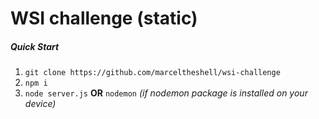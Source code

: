 # WSI challenge (static)

##### Quick Start

1. `git clone https://github.com/marceltheshell/wsi-challenge`
2. `npm i`
3. `node server.js` __OR__ `nodemon` _(if nodemon package is installed on your device)_